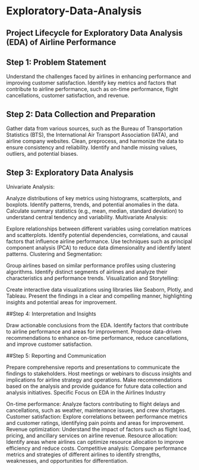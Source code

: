 # Exploratory-Data-Analysis


## Project Lifecycle for Exploratory Data Analysis (EDA) of Airline Performance

## Step 1: Problem Statement

Understand the challenges faced by airlines in enhancing performance and improving customer satisfaction.
Identify key metrics and factors that contribute to airline performance, such as on-time performance, flight cancellations, customer satisfaction, and revenue.

## Step 2: Data Collection and Preparation

Gather data from various sources, such as the Bureau of Transportation Statistics (BTS), the International Air Transport Association (IATA), and airline company websites.
Clean, preprocess, and harmonize the data to ensure consistency and reliability.
Identify and handle missing values, outliers, and potential biases.

## Step 3: Exploratory Data Analysis

Univariate Analysis:

Analyze distributions of key metrics using histograms, scatterplots, and boxplots.
Identify patterns, trends, and potential anomalies in the data.
Calculate summary statistics (e.g., mean, median, standard deviation) to understand central tendency and variability.
Multivariate Analysis:

Explore relationships between different variables using correlation matrices and scatterplots.
Identify potential dependencies, correlations, and causal factors that influence airline performance.
Use techniques such as principal component analysis (PCA) to reduce data dimensionality and identify latent patterns.
Clustering and Segmentation:

Group airlines based on similar performance profiles using clustering algorithms.
Identify distinct segments of airlines and analyze their characteristics and performance trends.
Visualization and Storytelling:

Create interactive data visualizations using libraries like Seaborn, Plotly, and Tableau.
Present the findings in a clear and compelling manner, highlighting insights and potential areas for improvement.

##Step 4: Interpretation and Insights

Draw actionable conclusions from the EDA.
Identify factors that contribute to airline performance and areas for improvement.
Propose data-driven recommendations to enhance on-time performance, reduce cancellations, and improve customer satisfaction.

##Step 5: Reporting and Communication

Prepare comprehensive reports and presentations to communicate the findings to stakeholders.
Host meetings or webinars to discuss insights and implications for airline strategy and operations.
Make recommendations based on the analysis and provide guidance for future data collection and analysis initiatives.
Specific Focus on EDA in the Airlines Industry

On-time performance: Analyze factors contributing to flight delays and cancellations, such as weather, maintenance issues, and crew shortages.
Customer satisfaction: Explore correlations between performance metrics and customer ratings, identifying pain points and areas for improvement.
Revenue optimization: Understand the impact of factors such as flight load, pricing, and ancillary services on airline revenue.
Resource allocation: Identify areas where airlines can optimize resource allocation to improve efficiency and reduce costs.
Competitive analysis: Compare performance metrics and strategies of different airlines to identify strengths, weaknesses, and opportunities for differentiation.
